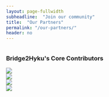```yaml
---
layout: page-fullwidth
subheadline:  "Join our community"
title:  "Our Partners"
permalink: "/our-partners/"
header: no
---
```


<div class="row">
    <div class="small-12 columns">
        <h3>Bridge2Hyku's Core Contributors</h3>
    </div><!-- /.small-12.columns -->
</div>

<div class="row">
  <div class="large-4 columns">
      <img src="/testing-responsive/images/logo-uh.png">
  </div>
  <div class="large-4 columns">
      <img src="/testing-responsive/images/logo-uvic.png">
  </div>
  <div class="large-4 columns">
      <img src="/testing-responsive/images/logo-um.png">
  </div>
    <div class="row">
  <div class="large-4 columns">
      <img src="/testing-responsive/images/logo-iupui.png">
  </div>
    
  
